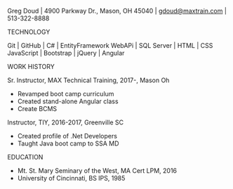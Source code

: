 Greg Doud | 4900 Parkway Dr., Mason, OH 45040 | gdoud@maxtrain.com | 513-322-8888

TECHNOLOGY

Git        | GitHub     | C#     | EntityFramework
WebAPi     | SQL Server | HTML   | CSS
JavaScript | Bootstrap  | jQuery | Angular

WORK HISTORY

Sr. Instructor, MAX Technical Training, 2017-, Mason Oh

* Revamped boot camp curriculum
* Created stand-alone Angular class
* Create BCMS

Instructor, TIY, 2016-2017, Greenville SC

* Created profile of .Net Developers
* Taught Java boot camp to SSA MD

EDUCATION

* Mt. St. Mary Seminary of the West, MA Cert LPM, 2016
* University of Cincinnati, BS IPS, 1985